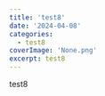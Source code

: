 ```yaml
---
title: 'test8'
date: '2024-04-08'
categories:
  - test8
coverImage: 'None.png'
excerpt: test8
---
```


test8
